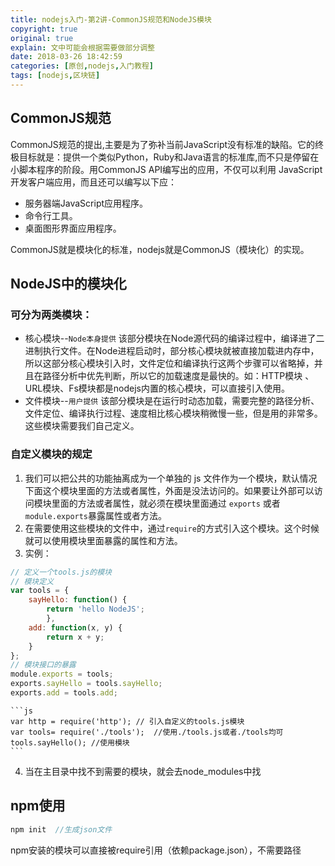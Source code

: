 ```yaml
---
title: nodejs入门-第2讲-CommonJS规范和NodeJS模块
copyright: true
original: true
explain: 文中可能会根据需要做部分调整
date: 2018-03-26 18:42:59
categories: [原创,nodejs,入门教程]
tags: [nodejs,区块链]
---
```

## CommonJS规范
CommonJS规范的提出,主要是为了弥补当前JavaScript没有标准的缺陷。它的终极目标就是：提供一个类似Python，Ruby和Java语言的标准库,而不只是停留在小脚本程序的阶段。用CommonJS API编写出的应用，不仅可以利用 JavaScript开发客户端应用，而且还可以编写以下应：
* 服务器端JavaScript应用程序。
* 命令行工具。
* 桌面图形界面应用程序。

CommonJS就是模块化的标准，nodejs就是CommonJS（模块化）的实现。
<!-- more -->

## NodeJS中的模块化
### 可分为两类模块：
* 核心模块--`Node本身提供`
该部分模块在Node源代码的编译过程中，编译进了二进制执行文件。在Node进程启动时，部分核心模块就被直接加载进内存中，所以这部分核心模块引入时，文件定位和编译执行这两个步骤可以省略掉，并且在路径分析中优先判断，所以它的加载速度是最快的。如：HTTP模块 、URL模块、Fs模块都是nodejs内置的核心模块，可以直接引入使用。
* 文件模块--`用户提供`
该部分模块是在运行时动态加载，需要完整的路径分析、文件定位、编译执行过程、速度相比核心模块稍微慢一些，但是用的非常多。这些模块需要我们自己定义。

### 自定义模块的规定
1. 我们可以把公共的功能抽离成为一个单独的 js 文件作为一个模块，默认情况下面这个模块里面的方法或者属性，外面是没法访问的。如果要让外部可以访问模块里面的方法或者属性，就必须在模块里面通过 `exports` 或者`module.exports`暴露属性或者方法。 
2. 在需要使用这些模块的文件中，通过`require`的方式引入这个模块。这个时候就可以使用模块里面暴露的属性和方法。
3. 实例：
```js
// 定义一个tools.js的模块 
// 模块定义
var tools = { 
    sayHello: function() {
        return 'hello NodeJS';
        },
    add: function(x, y) { 
        return x + y; 
    } 
}; 
// 模块接口的暴露 
module.exports = tools; 
exports.sayHello = tools.sayHello; 
exports.add = tools.add;
```
    ```js
    var http = require('http'); // 引入自定义的tools.js模块 
    var tools= require('./tools');  //使用./tools.js或者./tools均可
    tools.sayHello(); //使用模块
    ```
4. 当在主目录中找不到需要的模块，就会去node_modules中找
## npm使用
```js
npm init  //生成json文件
```
npm安装的模块可以直接被require引用（依赖package.json），不需要路径
